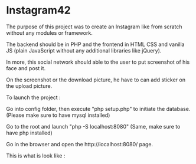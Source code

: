 # Instagram42

The purpose of this project was to create an Instagram like from scratch without any modules or framework.

The backend should be in PHP and the frontend in HTML CSS and vanilla JS (plain JavaScript without any additional libraries like jQuery).

In more, this social network should able to the user to put screenshot of his face and post it.

On the screenshot or the download picture, he have to can add sticker on the upload picture.


To launch the project :

Go into config folder, then execute "php setup.php" to initiate the database. (Please make sure to have mysql installed)

Go to the root and launch "php -S localhost:8080" (Same, make sure to have php installed)

Go in the browser and open the http://localhost:8080/ page.


This is what is look like :
